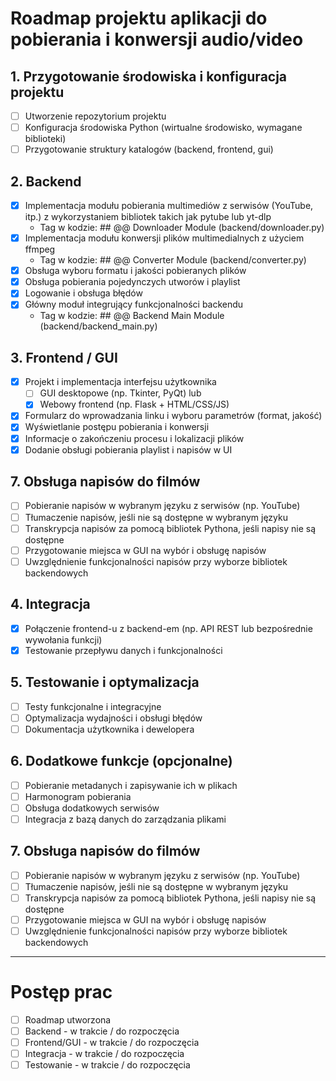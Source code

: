 # Roadmap projektu aplikacji do pobierania i konwersji audio/video

## 1. Przygotowanie środowiska i konfiguracja projektu

- [ ] Utworzenie repozytorium projektu
- [ ] Konfiguracja środowiska Python (wirtualne środowisko, wymagane biblioteki)
- [ ] Przygotowanie struktury katalogów (backend, frontend, gui)

## 2. Backend

- [x] Implementacja modułu pobierania multimediów z serwisów (YouTube, itp.) z wykorzystaniem bibliotek takich jak pytube lub yt-dlp
  - Tag w kodzie: ## @@ Downloader Module (backend/downloader.py)
- [x] Implementacja modułu konwersji plików multimedialnych z użyciem ffmpeg
  - Tag w kodzie: ## @@ Converter Module (backend/converter.py)
- [x] Obsługa wyboru formatu i jakości pobieranych plików
- [x] Obsługa pobierania pojedynczych utworów i playlist
- [x] Logowanie i obsługa błędów
- [x] Główny moduł integrujący funkcjonalności backendu
  - Tag w kodzie: ## @@ Backend Main Module (backend/backend_main.py)

## 3. Frontend / GUI

- [x] Projekt i implementacja interfejsu użytkownika
  - [ ] GUI desktopowe (np. Tkinter, PyQt) lub
  - [x] Webowy frontend (np. Flask + HTML/CSS/JS)
- [x] Formularz do wprowadzania linku i wyboru parametrów (format, jakość)
- [x] Wyświetlanie postępu pobierania i konwersji
- [x] Informacje o zakończeniu procesu i lokalizacji plików
- [x] Dodanie obsługi pobierania playlist i napisów w UI

## 7. Obsługa napisów do filmów

- [ ] Pobieranie napisów w wybranym języku z serwisów (np. YouTube)
- [ ] Tłumaczenie napisów, jeśli nie są dostępne w wybranym języku
- [ ] Transkrypcja napisów za pomocą bibliotek Pythona, jeśli napisy nie są dostępne
- [ ] Przygotowanie miejsca w GUI na wybór i obsługę napisów
- [ ] Uwzględnienie funkcjonalności napisów przy wyborze bibliotek backendowych

## 4. Integracja

- [x] Połączenie frontend-u z backend-em (np. API REST lub bezpośrednie wywołania funkcji)
- [x] Testowanie przepływu danych i funkcjonalności

## 5. Testowanie i optymalizacja

- [ ] Testy funkcjonalne i integracyjne
- [ ] Optymalizacja wydajności i obsługi błędów
- [ ] Dokumentacja użytkownika i dewelopera

## 6. Dodatkowe funkcje (opcjonalne)

- [ ] Pobieranie metadanych i zapisywanie ich w plikach
- [ ] Harmonogram pobierania
- [ ] Obsługa dodatkowych serwisów
- [ ] Integracja z bazą danych do zarządzania plikami

## 7. Obsługa napisów do filmów

- [ ] Pobieranie napisów w wybranym języku z serwisów (np. YouTube)
- [ ] Tłumaczenie napisów, jeśli nie są dostępne w wybranym języku
- [ ] Transkrypcja napisów za pomocą bibliotek Pythona, jeśli napisy nie są dostępne
- [ ] Przygotowanie miejsca w GUI na wybór i obsługę napisów
- [ ] Uwzględnienie funkcjonalności napisów przy wyborze bibliotek backendowych

---

# Postęp prac

- [ ] Roadmap utworzona
- [ ] Backend - w trakcie / do rozpoczęcia
- [ ] Frontend/GUI - w trakcie / do rozpoczęcia
- [ ] Integracja - w trakcie / do rozpoczęcia
- [ ] Testowanie - w trakcie / do rozpoczęcia
